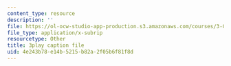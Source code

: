 ```yaml
---
content_type: resource
description: ''
file: https://ol-ocw-studio-app-production.s3.amazonaws.com/courses/3-091sc-introduction-to-solid-state-chemistry-fall-2010/4e243b78e14b5215b82a2f05b6f81f8d_FfBc3M5EaeU.vtt
file_type: application/x-subrip
resourcetype: Other
title: 3play caption file
uid: 4e243b78-e14b-5215-b82a-2f05b6f81f8d
---
```

